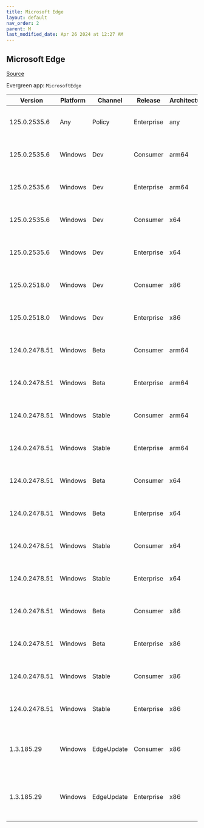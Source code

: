 ```yaml
---
title: Microsoft Edge
layout: default
nav_order: 2
parent: M
last_modified_date: Apr 26 2024 at 12:27 AM
---
```


## Microsoft Edge

[Source](https://www.microsoft.com/edge)

Evergreen app: `MicrosoftEdge`

| Version       | Platform | Channel    | Release    | Architecture | Hash                                                             | URI                                                                                                                                                                                                                                                                                                                      |
| ------------- | -------- | ---------- | ---------- | ------------ | ---------------------------------------------------------------- | ------------------------------------------------------------------------------------------------------------------------------------------------------------------------------------------------------------------------------------------------------------------------------------------------------------------------ |
| 125.0.2535.6  | Any      | Policy     | Enterprise | any          | 7F6DF4AF1EAD4392740B9C876C2C490017D6D17C486BE5FB0C55F3B2024345BD | [https://msedge.sf.dl.delivery.mp.microsoft.com/filestreamingservice/files/7f4acee1-5bda-41b2-8e8d-569a082dc5c0/MicrosoftEdgePolicyTemplates.cab](https://msedge.sf.dl.delivery.mp.microsoft.com/filestreamingservice/files/7f4acee1-5bda-41b2-8e8d-569a082dc5c0/MicrosoftEdgePolicyTemplates.cab)                       |
| 125.0.2535.6  | Windows  | Dev        | Consumer   | arm64        | 93FDFCECF9E85F9B5228ADE78F8EEBF280A882EC481BF47E7804E640D1E891A3 | [https://msedge.sf.dl.delivery.mp.microsoft.com/filestreamingservice/files/2621fbc6-4106-462f-9954-b3418bffb19b/MicrosoftEdgeDevEnterpriseARM64.msi](https://msedge.sf.dl.delivery.mp.microsoft.com/filestreamingservice/files/2621fbc6-4106-462f-9954-b3418bffb19b/MicrosoftEdgeDevEnterpriseARM64.msi)                 |
| 125.0.2535.6  | Windows  | Dev        | Enterprise | arm64        | 93FDFCECF9E85F9B5228ADE78F8EEBF280A882EC481BF47E7804E640D1E891A3 | [https://msedge.sf.dl.delivery.mp.microsoft.com/filestreamingservice/files/2621fbc6-4106-462f-9954-b3418bffb19b/MicrosoftEdgeDevEnterpriseARM64.msi](https://msedge.sf.dl.delivery.mp.microsoft.com/filestreamingservice/files/2621fbc6-4106-462f-9954-b3418bffb19b/MicrosoftEdgeDevEnterpriseARM64.msi)                 |
| 125.0.2535.6  | Windows  | Dev        | Consumer   | x64          | 9925FF726FE9E4B2EFE50536855D7A8DA1406ECE027AC6D24AD4F3E204E612DC | [https://msedge.sf.dl.delivery.mp.microsoft.com/filestreamingservice/files/1b8d1249-40db-4486-b387-c5d40373444b/MicrosoftEdgeDevEnterpriseX64.msi](https://msedge.sf.dl.delivery.mp.microsoft.com/filestreamingservice/files/1b8d1249-40db-4486-b387-c5d40373444b/MicrosoftEdgeDevEnterpriseX64.msi)                     |
| 125.0.2535.6  | Windows  | Dev        | Enterprise | x64          | 9925FF726FE9E4B2EFE50536855D7A8DA1406ECE027AC6D24AD4F3E204E612DC | [https://msedge.sf.dl.delivery.mp.microsoft.com/filestreamingservice/files/1b8d1249-40db-4486-b387-c5d40373444b/MicrosoftEdgeDevEnterpriseX64.msi](https://msedge.sf.dl.delivery.mp.microsoft.com/filestreamingservice/files/1b8d1249-40db-4486-b387-c5d40373444b/MicrosoftEdgeDevEnterpriseX64.msi)                     |
| 125.0.2518.0  | Windows  | Dev        | Consumer   | x86          | D90DD2C284B7A7B7CF37ADD78A96C246E121E4D245873769F82B80806B6E5CA1 | [https://msedge.sf.dl.delivery.mp.microsoft.com/filestreamingservice/files/7ee29800-082f-41de-bf78-67aba5b9cd14/MicrosoftEdgeDevEnterpriseX86.msi](https://msedge.sf.dl.delivery.mp.microsoft.com/filestreamingservice/files/7ee29800-082f-41de-bf78-67aba5b9cd14/MicrosoftEdgeDevEnterpriseX86.msi)                     |
| 125.0.2518.0  | Windows  | Dev        | Enterprise | x86          | D90DD2C284B7A7B7CF37ADD78A96C246E121E4D245873769F82B80806B6E5CA1 | [https://msedge.sf.dl.delivery.mp.microsoft.com/filestreamingservice/files/7ee29800-082f-41de-bf78-67aba5b9cd14/MicrosoftEdgeDevEnterpriseX86.msi](https://msedge.sf.dl.delivery.mp.microsoft.com/filestreamingservice/files/7ee29800-082f-41de-bf78-67aba5b9cd14/MicrosoftEdgeDevEnterpriseX86.msi)                     |
| 124.0.2478.51 | Windows  | Beta       | Consumer   | arm64        | 075ACA920FCCAD55242C03C3C5D40C3EDF8B33E6E8AFF8846FE7744D77D24CAF | [https://msedge.sf.dl.delivery.mp.microsoft.com/filestreamingservice/files/75b7c14f-cfce-45cc-beaa-63dd6641ed02/MicrosoftEdgeBetaEnterpriseARM64.msi](https://msedge.sf.dl.delivery.mp.microsoft.com/filestreamingservice/files/75b7c14f-cfce-45cc-beaa-63dd6641ed02/MicrosoftEdgeBetaEnterpriseARM64.msi)               |
| 124.0.2478.51 | Windows  | Beta       | Enterprise | arm64        | 075ACA920FCCAD55242C03C3C5D40C3EDF8B33E6E8AFF8846FE7744D77D24CAF | [https://msedge.sf.dl.delivery.mp.microsoft.com/filestreamingservice/files/75b7c14f-cfce-45cc-beaa-63dd6641ed02/MicrosoftEdgeBetaEnterpriseARM64.msi](https://msedge.sf.dl.delivery.mp.microsoft.com/filestreamingservice/files/75b7c14f-cfce-45cc-beaa-63dd6641ed02/MicrosoftEdgeBetaEnterpriseARM64.msi)               |
| 124.0.2478.51 | Windows  | Stable     | Consumer   | arm64        | 6DDFDF485D4E2718DD7FFE9905546F7525A2F27A48B58F79FEA1AF37FAC3B7A5 | [https://msedge.sf.dl.delivery.mp.microsoft.com/filestreamingservice/files/038f3519-d1f5-47a6-8629-efcf3b42eda0/MicrosoftEdgeEnterpriseARM64.msi](https://msedge.sf.dl.delivery.mp.microsoft.com/filestreamingservice/files/038f3519-d1f5-47a6-8629-efcf3b42eda0/MicrosoftEdgeEnterpriseARM64.msi)                       |
| 124.0.2478.51 | Windows  | Stable     | Enterprise | arm64        | 6DDFDF485D4E2718DD7FFE9905546F7525A2F27A48B58F79FEA1AF37FAC3B7A5 | [https://msedge.sf.dl.delivery.mp.microsoft.com/filestreamingservice/files/038f3519-d1f5-47a6-8629-efcf3b42eda0/MicrosoftEdgeEnterpriseARM64.msi](https://msedge.sf.dl.delivery.mp.microsoft.com/filestreamingservice/files/038f3519-d1f5-47a6-8629-efcf3b42eda0/MicrosoftEdgeEnterpriseARM64.msi)                       |
| 124.0.2478.51 | Windows  | Beta       | Consumer   | x64          | DE94D24D81E719675A8B625031C27870EB90C7E70A8F9BEC54158FF4EE727A53 | [https://msedge.sf.dl.delivery.mp.microsoft.com/filestreamingservice/files/c37b2e87-5132-478b-ae68-212a02a05eb5/MicrosoftEdgeBetaEnterpriseX64.msi](https://msedge.sf.dl.delivery.mp.microsoft.com/filestreamingservice/files/c37b2e87-5132-478b-ae68-212a02a05eb5/MicrosoftEdgeBetaEnterpriseX64.msi)                   |
| 124.0.2478.51 | Windows  | Beta       | Enterprise | x64          | DE94D24D81E719675A8B625031C27870EB90C7E70A8F9BEC54158FF4EE727A53 | [https://msedge.sf.dl.delivery.mp.microsoft.com/filestreamingservice/files/c37b2e87-5132-478b-ae68-212a02a05eb5/MicrosoftEdgeBetaEnterpriseX64.msi](https://msedge.sf.dl.delivery.mp.microsoft.com/filestreamingservice/files/c37b2e87-5132-478b-ae68-212a02a05eb5/MicrosoftEdgeBetaEnterpriseX64.msi)                   |
| 124.0.2478.51 | Windows  | Stable     | Consumer   | x64          | EE3E7D93DADC80D111DBFB4D85A7FA1AEC0BE641AF7176CC3D11F5F0231A4AFF | [https://msedge.sf.dl.delivery.mp.microsoft.com/filestreamingservice/files/88fae2d1-d5f0-4b3a-9e02-65b2e391cd49/MicrosoftEdgeEnterpriseX64.msi](https://msedge.sf.dl.delivery.mp.microsoft.com/filestreamingservice/files/88fae2d1-d5f0-4b3a-9e02-65b2e391cd49/MicrosoftEdgeEnterpriseX64.msi)                           |
| 124.0.2478.51 | Windows  | Stable     | Enterprise | x64          | EE3E7D93DADC80D111DBFB4D85A7FA1AEC0BE641AF7176CC3D11F5F0231A4AFF | [https://msedge.sf.dl.delivery.mp.microsoft.com/filestreamingservice/files/88fae2d1-d5f0-4b3a-9e02-65b2e391cd49/MicrosoftEdgeEnterpriseX64.msi](https://msedge.sf.dl.delivery.mp.microsoft.com/filestreamingservice/files/88fae2d1-d5f0-4b3a-9e02-65b2e391cd49/MicrosoftEdgeEnterpriseX64.msi)                           |
| 124.0.2478.51 | Windows  | Beta       | Consumer   | x86          | 9027C80028F31A72A2215484D1992C4C0546EC21A692E6D134FD89382FFDACA7 | [https://msedge.sf.dl.delivery.mp.microsoft.com/filestreamingservice/files/b50e45fb-f58a-4ac4-a39f-f3d42c3efeff/MicrosoftEdgeBetaEnterpriseX86.msi](https://msedge.sf.dl.delivery.mp.microsoft.com/filestreamingservice/files/b50e45fb-f58a-4ac4-a39f-f3d42c3efeff/MicrosoftEdgeBetaEnterpriseX86.msi)                   |
| 124.0.2478.51 | Windows  | Beta       | Enterprise | x86          | 9027C80028F31A72A2215484D1992C4C0546EC21A692E6D134FD89382FFDACA7 | [https://msedge.sf.dl.delivery.mp.microsoft.com/filestreamingservice/files/b50e45fb-f58a-4ac4-a39f-f3d42c3efeff/MicrosoftEdgeBetaEnterpriseX86.msi](https://msedge.sf.dl.delivery.mp.microsoft.com/filestreamingservice/files/b50e45fb-f58a-4ac4-a39f-f3d42c3efeff/MicrosoftEdgeBetaEnterpriseX86.msi)                   |
| 124.0.2478.51 | Windows  | Stable     | Consumer   | x86          | C021CFB436384F9FD15AC90C1965056E3028A98BD655CDBCEF5F8E0F70BB3AA6 | [https://msedge.sf.dl.delivery.mp.microsoft.com/filestreamingservice/files/14ce7d84-35cd-4096-a4b8-f3ec100729bd/MicrosoftEdgeEnterpriseX86.msi](https://msedge.sf.dl.delivery.mp.microsoft.com/filestreamingservice/files/14ce7d84-35cd-4096-a4b8-f3ec100729bd/MicrosoftEdgeEnterpriseX86.msi)                           |
| 124.0.2478.51 | Windows  | Stable     | Enterprise | x86          | C021CFB436384F9FD15AC90C1965056E3028A98BD655CDBCEF5F8E0F70BB3AA6 | [https://msedge.sf.dl.delivery.mp.microsoft.com/filestreamingservice/files/14ce7d84-35cd-4096-a4b8-f3ec100729bd/MicrosoftEdgeEnterpriseX86.msi](https://msedge.sf.dl.delivery.mp.microsoft.com/filestreamingservice/files/14ce7d84-35cd-4096-a4b8-f3ec100729bd/MicrosoftEdgeEnterpriseX86.msi)                           |
| 1.3.185.29    | Windows  | EdgeUpdate | Consumer   | x86          | C2CA3135F3CAFD79BF90D4CB3118943CA17F40E0D651D1FC32B1B3D22D1412AA | [https://msedge.sf.dl.delivery.mp.microsoft.com/filestreamingservice/files/4d6076eb-9605-4ec8-9571-39d3b988e526/MicrosoftEdgeUpdateSetup_X86_1.3.185.29.exe](https://msedge.sf.dl.delivery.mp.microsoft.com/filestreamingservice/files/4d6076eb-9605-4ec8-9571-39d3b988e526/MicrosoftEdgeUpdateSetup_X86_1.3.185.29.exe) |
| 1.3.185.29    | Windows  | EdgeUpdate | Enterprise | x86          | C2CA3135F3CAFD79BF90D4CB3118943CA17F40E0D651D1FC32B1B3D22D1412AA | [https://msedge.sf.dl.delivery.mp.microsoft.com/filestreamingservice/files/4d6076eb-9605-4ec8-9571-39d3b988e526/MicrosoftEdgeUpdateSetup_X86_1.3.185.29.exe](https://msedge.sf.dl.delivery.mp.microsoft.com/filestreamingservice/files/4d6076eb-9605-4ec8-9571-39d3b988e526/MicrosoftEdgeUpdateSetup_X86_1.3.185.29.exe) |
